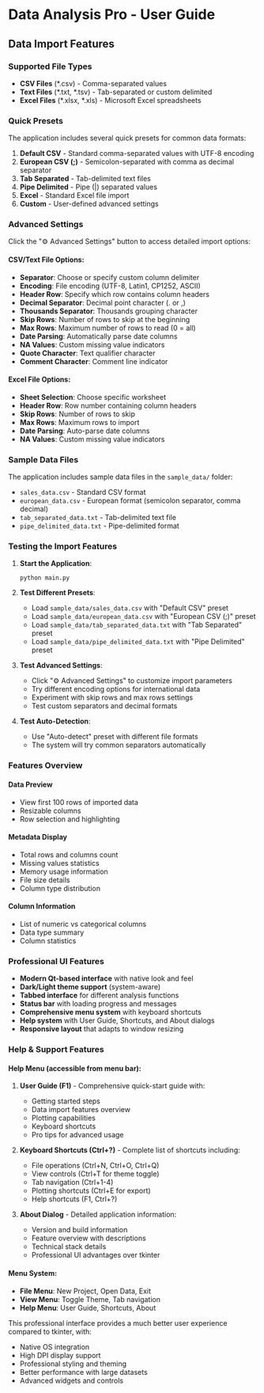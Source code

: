 # Data Analysis Pro - User Guide

## Data Import Features

### Supported File Types
- **CSV Files** (*.csv) - Comma-separated values
- **Text Files** (*.txt, *.tsv) - Tab-separated or custom delimited
- **Excel Files** (*.xlsx, *.xls) - Microsoft Excel spreadsheets

### Quick Presets
The application includes several quick presets for common data formats:

1. **Default CSV** - Standard comma-separated values with UTF-8 encoding
2. **European CSV (;)** - Semicolon-separated with comma as decimal separator
3. **Tab Separated** - Tab-delimited text files
4. **Pipe Delimited** - Pipe (|) separated values
5. **Excel** - Standard Excel file import
6. **Custom** - User-defined advanced settings

### Advanced Settings
Click the "⚙️ Advanced Settings" button to access detailed import options:

#### CSV/Text File Options:
- **Separator**: Choose or specify custom column delimiter
- **Encoding**: File encoding (UTF-8, Latin1, CP1252, ASCII)
- **Header Row**: Specify which row contains column headers
- **Decimal Separator**: Decimal point character (. or ,)
- **Thousands Separator**: Thousands grouping character
- **Skip Rows**: Number of rows to skip at the beginning
- **Max Rows**: Maximum number of rows to read (0 = all)
- **Date Parsing**: Automatically parse date columns
- **NA Values**: Custom missing value indicators
- **Quote Character**: Text qualifier character
- **Comment Character**: Comment line indicator

#### Excel File Options:
- **Sheet Selection**: Choose specific worksheet
- **Header Row**: Row number containing column headers
- **Skip Rows**: Number of rows to skip
- **Max Rows**: Maximum rows to import
- **Date Parsing**: Auto-parse date columns
- **NA Values**: Custom missing value indicators

### Sample Data Files
The application includes sample data files in the `sample_data/` folder:

- `sales_data.csv` - Standard CSV format
- `european_data.csv` - European format (semicolon separator, comma decimal)
- `tab_separated_data.txt` - Tab-delimited text file
- `pipe_delimited_data.txt` - Pipe-delimited format

### Testing the Import Features

1. **Start the Application**:
   ```
   python main.py
   ```

2. **Test Different Presets**:
   - Load `sample_data/sales_data.csv` with "Default CSV" preset
   - Load `sample_data/european_data.csv` with "European CSV (;)" preset
   - Load `sample_data/tab_separated_data.txt` with "Tab Separated" preset
   - Load `sample_data/pipe_delimited_data.txt` with "Pipe Delimited" preset

3. **Test Advanced Settings**:
   - Click "⚙️ Advanced Settings" to customize import parameters
   - Try different encoding options for international data
   - Experiment with skip rows and max rows settings
   - Test custom separators and decimal formats

4. **Test Auto-Detection**:
   - Use "Auto-detect" preset with different file formats
   - The system will try common separators automatically

### Features Overview

#### Data Preview
- View first 100 rows of imported data
- Resizable columns
- Row selection and highlighting

#### Metadata Display
- Total rows and columns count
- Missing values statistics
- Memory usage information
- File size details
- Column type distribution

#### Column Information
- List of numeric vs categorical columns
- Data type summary
- Column statistics

### Professional UI Features
- **Modern Qt-based interface** with native look and feel
- **Dark/Light theme support** (system-aware)
- **Tabbed interface** for different analysis functions
- **Status bar** with loading progress and messages
- **Comprehensive menu system** with keyboard shortcuts
- **Help system** with User Guide, Shortcuts, and About dialogs
- **Responsive layout** that adapts to window resizing

### Help & Support Features

#### Help Menu (accessible from menu bar):
1. **User Guide (F1)** - Comprehensive quick-start guide with:
   - Getting started steps
   - Data import features overview
   - Plotting capabilities
   - Keyboard shortcuts
   - Pro tips for advanced usage

2. **Keyboard Shortcuts (Ctrl+?)** - Complete list of shortcuts including:
   - File operations (Ctrl+N, Ctrl+O, Ctrl+Q)
   - View controls (Ctrl+T for theme toggle)
   - Tab navigation (Ctrl+1-4)
   - Plotting shortcuts (Ctrl+E for export)
   - Help shortcuts (F1, Ctrl+?)

3. **About Dialog** - Detailed application information:
   - Version and build information
   - Feature overview with descriptions
   - Technical stack details
   - Professional UI advantages over tkinter

#### Menu System:
- **File Menu**: New Project, Open Data, Exit
- **View Menu**: Toggle Theme, Tab navigation
- **Help Menu**: User Guide, Shortcuts, About

This professional interface provides a much better user experience compared to tkinter, with:
- Native OS integration
- High DPI display support
- Professional styling and theming
- Better performance with large datasets
- Advanced widgets and controls
